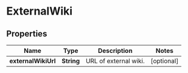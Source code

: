 # ExternalWiki

## Properties
Name | Type | Description | Notes
------------ | ------------- | ------------- | -------------
**externalWikiUrl** | **String** | URL of external wiki. |  [optional]
